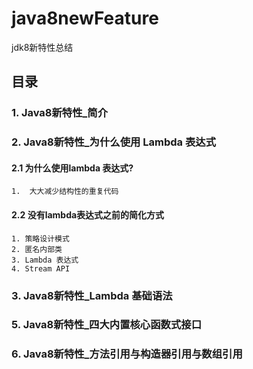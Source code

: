 # java8newFeature
jdk8新特性总结

## 目录
### 1. Java8新特性_简介
### 2. Java8新特性_为什么使用 Lambda 表达式
#### 2.1  为什么使用lambda 表达式?
    1.	大大减少结构性的重复代码
#### 2.2  没有lambda表达式之前的简化方式
    1. 策略设计模式
    2. 匿名内部类
    3. Lambda 表达式
    4. Stream API
### 3. Java8新特性_Lambda 基础语法
### 5. Java8新特性_四大内置核心函数式接口
### 6. Java8新特性_方法引用与构造器引用与数组引用
